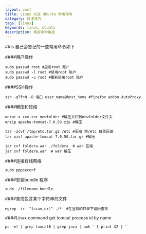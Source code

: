 ```yaml
---
layout: post
title: Linux 以及 Ubuntu 常用命令 
category: 技术技巧 
tags: [linux]
keywords: linux, ubuntu 
description: 常用命令集合 
---
```

##ls 自己会忘记的一些常用命令如下

####用户操作

    sudo passwd root #启用root 账户
    sudo passwd -l root #禁用root 账户
    sudo passwd -u root #重新启用root 账户

####SSH操作

    ssh -qTfnN -D 端口 user_name@host_home #firefox addon AutoProxy

####解压和压缩

    unrar x xxx.rar newfolder #解压文件到newfolder文件夹
    unzip apache-tomcat-7.0.50.zip #解压

    tar -zcvf /tmp/etc.tar.gz /etc #压缩 将/etc 目录压缩
    tar xzvf apache-tomcat-7.0.50.tar.gz #解压

    jar cvf foldera.war ./foldera  # war 压缩
    jar xvf foldera.war  # war 解压

####连接有线网络
 
    sudo pppoeconf 

####安装bundle 程序
 
    sudo ./filename.bundle 

####查找包含某个字符串的文件
 
    egrep -ir  "(scan_qr)" ./*  #在当前的目录下遍历查找
 
 ####Linux command get tomcat process id by name

    ps -ef | grep tomcat6 | grep java | awk ' { print $2 } '
    


